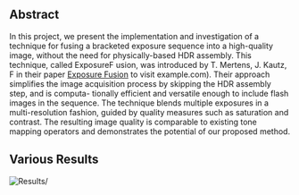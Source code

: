 ## Abstract 
In this project, we present the implementation and investigation of a technique for
fusing a bracketed exposure sequence into a high-quality image, without the need
for physically-based HDR assembly. This technique, called ExposureF usion,
was introduced by T. Mertens, J. Kautz, F in their paper [Exposure Fusion](http://www.example.com) to visit example.com). Their approach simplifies the
image acquisition process by skipping the HDR assembly step, and is computa-
tionally efficient and versatile enough to include flash images in the sequence.
The technique blends multiple exposures in a multi-resolution fashion, guided by
quality measures such as saturation and contrast. The resulting image quality is
comparable to existing tone mapping operators and demonstrates the potential of
our proposed method. 

## Various Results

![Results/](res1.png "St.Louis")
